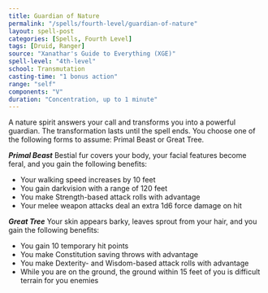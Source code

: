 ```yaml
---
title: Guardian of Nature
permalink: "/spells/fourth-level/guardian-of-nature"
layout: spell-post
categories: [Spells, Fourth Level]
tags: [Druid, Ranger]
source: "Xanathar's Guide to Everything (XGE)"
spell-level: "4th-level"
school: Transmutation
casting-time: "1 bonus action"
range: "self"
components: "V"
duration: "Concentration, up to 1 minute"
---
```


A nature spirit answers your call and transforms you into a powerful guardian. The transformation lasts until the spell ends. You choose one of the following forms to assume: Primal Beast or Great Tree.

 ***Primal Beast***
Bestial fur covers your body, your facial features become feral, and you gain the following benefits:
* Your walking speed increases by 10 feet
* You gain darkvision with a range of 120 feet
* You make Strength-based attack rolls with advantage
* Your melee weapon attacks deal an extra 1d6 force damage on hit

***Great Tree***
Your skin appears barky, leaves sprout from your hair, and you gain the following benefits:
* You gain 10 temporary hit points
* You make Constitution saving throws with advantage
* You make Dexterity- and Wisdom-based attack rolls with advantage
* While you are on the ground, the ground within 15 feet of you is difficult terrain for you enemies
